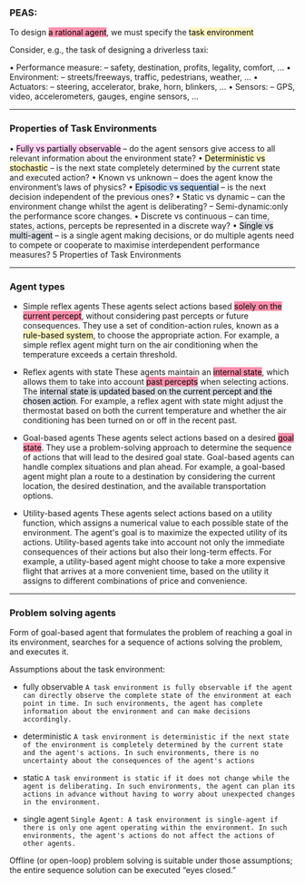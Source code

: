 
### PEAS:

To design <mark style="background: #FF5582A6;">a rational agent</mark>, we must specify the <mark style="background: #FFF3A3A6;">task environment</mark>

Consider, e.g., the task of designing a driverless taxi:

• Performance measure: – safety, destination, profits, legality, comfort, … 
• Environment: – streets/freeways, traffic, pedestrians, weather, … 
• Actuators: – steering, accelerator, brake, horn, blinkers, … 
• Sensors: – GPS, video, accelerometers, gauges, engine sensors, …

---

### Properties of Task Environments 

• <mark style="background: #FFB8EBA6;">Fully vs partially observable</mark> – do the agent sensors give access to all relevant information about the environment state? 
• <mark style="background: #FFF3A3A6;">Deterministic vs stochastic</mark> – is the next state completely determined by the current state and executed action? 
• Known vs unknown – does the agent know the environment’s laws of physics?
• <mark style="background: #ADCCFFA6;">Episodic vs sequential</mark> – is the next decision independent of the previous ones? • Static vs dynamic – can the environment change whilst the agent is deliberating? – Semi-dynamic:only the performance score changes. 
• Discrete vs continuous – can time, states, actions, percepts be represented in a discrete way? 
• <mark style="background: #CACFD9A6;">Single vs multi-agent</mark> – is a single agent making decisions, or do multiple agents need to compete or cooperate to maximise interdependent performance measures? 5 Properties of Task Environments

----
### Agent types

- Simple reflex agents 
	These agents select actions based <mark style="background: #FF5582A6;">solely on the current percept</mark>, without considering past percepts or future consequences. They use a set of condition-action rules, known as a <mark style="background: #FFF3A3A6;">rule-based system</mark>, to choose the appropriate action. For example, a simple reflex agent might turn on the air conditioning when the temperature exceeds a certain threshold.

- Reflex agents with state
	These agents maintain an <mark style="background: #FF5582A6;">internal state</mark>, which allows them to take into account <mark style="background: #FF5582A6;">past percepts</mark> when selecting actions. The <mark style="background: #CACFD9A6;">internal state is updated based on the current percept and the chosen action</mark>. For example, a reflex agent with state might adjust the thermostat based on both the current temperature and whether the air conditioning has been turned on or off in the recent past.

- Goal-based agents 
	These agents select actions based on a desired <mark style="background: #FF5582A6;">goal state</mark>. They use a problem-solving approach to determine the sequence of actions that will lead to the desired goal state. Goal-based agents can handle complex situations and plan ahead. For example, a goal-based agent might plan a route to a destination by considering the current location, the desired destination, and the available transportation options.

- Utility-based agents
	These agents select actions based on a utility function, which assigns a numerical value to each possible state of the environment. The agent's goal is to maximize the expected utility of its actions. Utility-based agents take into account not only the immediate consequences of their actions but also their long-term effects. For example, a utility-based agent might choose to take a more expensive flight that arrives at a more convenient time, based on the utility it assigns to different combinations of price and convenience.

---

### Problem solving agents

Form of goal-based agent that formulates the problem of reaching a goal in its environment, searches for a sequence of actions solving the problem, and executes it.

Assumptions about the task environment: 
- fully observable
`A task environment is fully observable if the agent can directly observe the complete state of the environment at each point in time. In such environments, the agent has complete information about the environment and can make decisions accordingly.`

- deterministic
`A task environment is deterministic if the next state of the environment is completely determined by the current state and the agent's actions. In such environments, there is no uncertainty about the consequences of the agent's actions `

- static
`A task environment is static if it does not change while the agent is deliberating. In such environments, the agent can plan its actions in advance without having to worry about unexpected changes in the environment.`

- single agent
`Single Agent: A task environment is single-agent if there is only one agent operating within the environment. In such environments, the agent's actions do not affect the actions of other agents.`

Offline (or open-loop) problem solving is suitable under those assumptions; the entire sequence solution can be executed “eyes closed.”

